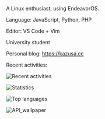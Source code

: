 A Linux enthusiast, using EndeavorOS.

Language: JavaScript, Python, PHP

Editor: VS Code + Vim

University student

Personal blog: https://kazusa.cc

Recent activities:

![Recent activities](https://ghchart.rshah.org/albaz64)

![Statistics](https://github-readme-stats.vercel.app/api?username=albaz64)

![Top languages](https://github-readme-stats.vercel.app/api/top-langs/?username=albaz64)

![API_wallpaper](https://api.kazusa.cc/bing)
